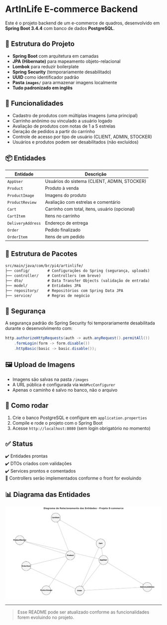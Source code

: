 # ArtInLife E-commerce Backend

Este é o projeto backend de um e-commerce de quadros, desenvolvido em **Spring Boot 3.4.4** com banco de dados **PostgreSQL**.

## 🧱 Estrutura do Projeto

- **Spring Boot** com arquitetura em camadas
- **JPA (Hibernate)** para mapeamento objeto-relacional
- **Lombok** para reduzir boilerplate
- **Spring Security** (temporariamente desabilitado)
- **UUID** como identificador padrão
- **Pasta `images/`** para armazenar imagens localmente
- **Tudo padronizado em inglês**

## 🧠 Funcionalidades

- Cadastro de produtos com múltiplas imagens (uma principal)
- Carrinho anônimo ou vinculado a usuário logado
- Avaliação de produtos com notas de 1 a 5 estrelas
- Geração de pedidos a partir do carrinho
- Controle de acesso por tipo de usuário (CLIENT, ADMIN, STOCKER)
- Usuários e produtos podem ser desabilitados (não excluídos)

## 📦 Entidades

| Entidade         | Descrição                                |
|------------------|--------------------------------------------|
| `AppUser`        | Usuários do sistema (CLIENT, ADMIN, STOCKER) |
| `Product`        | Produto à venda                            |
| `ProductImage`   | Imagens do produto                          |
| `ProductReview`  | Avaliação com estrelas e comentário         |
| `Cart`           | Carrinho com total, itens, usuário (opcional) |
| `CartItem`       | Itens no carrinho                           |
| `DeliveryAddress`| Endereço de entrega                        |
| `Order`          | Pedido finalizado                          |
| `OrderItem`      | Itens de um pedido                          |

## 📂 Estrutura de Pacotes

```
src/main/java/com/br/pi4/artinlife/
├── config/        # Configurações do Spring (segurança, uploads)
├── controller/    # Controllers (em breve)
├── dto/           # Data Transfer Objects (validação de entrada)
├── model/         # Entidades JPA
├── repository/    # Repositórios com Spring Data JPA
├── service/       # Regras de negócio
```

## 🔐 Segurança

A segurança padrão do Spring Security foi temporariamente desabilitada durante o desenvolvimento com:

```java
http.authorizeHttpRequests(auth -> auth.anyRequest().permitAll())
    .formLogin(form -> form.disable())
    .httpBasic(basic -> basic.disable());
```

## 🖼️ Upload de Imagens

- Imagens são salvas na pasta `/images`
- A URL pública é configurada via `WebMvcConfigurer`
- Apenas o caminho é salvo no banco, não o arquivo

## 🚀 Como rodar

1. Crie o banco PostgreSQL e configure em `application.properties`
2. Compile e rode o projeto com o Spring Boot
3. Acesse `http://localhost:8080` (sem login obrigatório no momento)

## ✅ Status

✔️ Entidades prontas  
✔️ DTOs criados com validações  
✔️ Services prontos e comentados  
🚧 Controllers serão implementados conforme o front for evoluindo

## 📊 Diagrama das Entidades

![Entity Relationship Diagram](entities_diagram.png)



---

> Esse README pode ser atualizado conforme as funcionalidades forem evoluindo no projeto.
